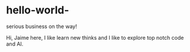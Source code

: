 # hello-world-
serious business on the way!

Hi, Jaime here, I like learn new thinks and I like to explore top notch code and AI.
